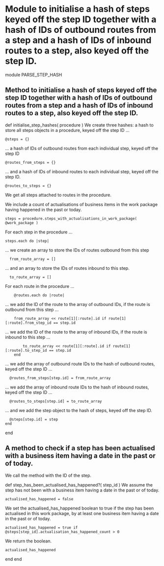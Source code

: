 # Module to initialise a hash of steps keyed off the step ID together with a hash of IDs of outbound routes from a step and a hash of IDs of inbound routes to a step, also keyed off the step ID.

module PARSE_STEP_HASH
## Method to initialise a hash of steps keyed off the step ID together with a hash of IDs of outbound routes from a step and a hash of IDs of inbound routes to a step, also keyed off the step ID.

  def initialise_step_hashes( procedure )
We create three hashes: a hash to store all steps objects in a procedure, keyed off the step ID ...

    @steps = {}
... a hash of IDs of outbound routes from each individual step, keyed off the step ID

    @routes_from_steps = {}
... and a hash of IDs of inbound routes to each individual step, keyed off the step ID.

    @routes_to_steps = {}
We get all steps attached to routes in the procedure.

We include a count of actualisations of business items in the work package having happened in the past or today.

    steps = procedure.steps_with_actualisations_in_work_package( @work_package )
For each step in the procedure ...

    steps.each do |step|
... we create an array to store the IDs of routes outbound from this step

      from_route_array = []
... and an array to store the IDs of routes inbound to this step.

      to_route_array = []
For each route in the procedure ...

    	@routes.each do |route|
... we add the ID of the route to the array of outbound IDs, if the route is outbound from this step ...

        from_route_array << route[1][:route].id if route[1][:route].from_step_id == step.id
... we add the ID of the route to the array of inbound IDs, if the route is inbound to this step ...

    		to_route_array << route[1][:route].id if route[1][:route].to_step_id == step.id
    	end
... we add the array of outbound route IDs to the hash of outbound routes, keyed off the step ID ...

      @routes_from_steps[step.id] = from_route_array
... we add the array of inbound route IDs to the hash of inbound routes, keyed off the step ID ...

      @routes_to_steps[step.id] = to_route_array
... and we add the step object to the hash of steps, keyed off the step ID.

      @steps[step.id] = step
    end
  end
## A method to check if a step has been actualised with a business item having a date in the past or of today.

We call the method with the ID of the step.

  def step_has_been_actualised_has_happened?( step_id )
We assume the step has not been with a business item having a date in the past or of today.

    actualised_has_happened = false
We set the actualised_has_happened boolean to true if the step has been actualised in this work package, by at least one business item having a date in the past or of today.

    actualised_has_happened = true if @steps[step_id].actualisation_has_happened_count > 0
We return the boolean.

    actualised_has_happened
  end
end